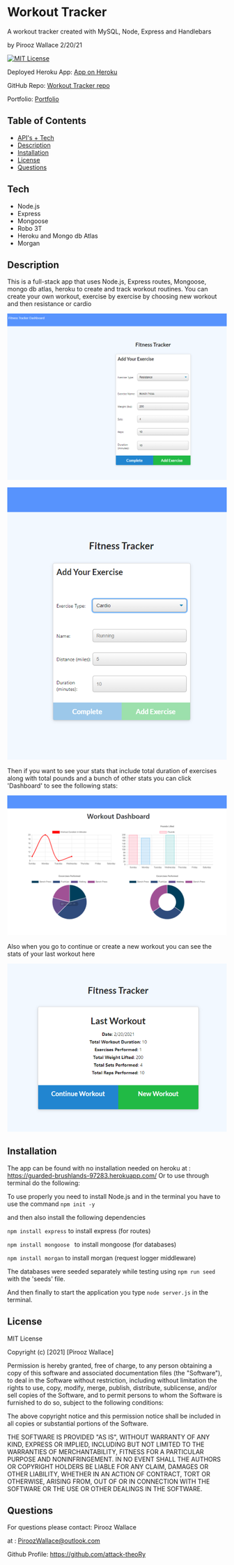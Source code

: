 # Workout Tracker
 A workout tracker created with MySQL, Node, Express and Handlebars


by Pirooz Wallace
2/20/21

[![MIT License](https://img.shields.io/badge/license-MIT-blue.svg)](#license)

Deployed Heroku App: [App on Heroku](https://guarded-brushlands-97283.herokuapp.com/)

GitHub Repo: [Workout Tracker repo](https://github.com/attack-theoRy/workout-tracker)

Portfolio: [Portfolio](https://attack-theory.github.io/Portfolio/)


## Table of Contents
* [API's + Tech](#tech)
* [Description](#description)
* [Installation](#installation)
* [License](#license)
* [Questions](#questions)

## Tech
* Node.js
* Express
* Mongoose
* Robo 3T
* Heroku and Mongo db Atlas
* Morgan


## Description

This is a full-stack app that uses Node.js, Express routes, Mongoose, mongo db atlas, heroku to create and track workout routines. You can create your own workout, exercise by exercise by choosing new workout and then resistance or cardio

![Resistance](Example1.png)

![Cardio](Example2.png)

Then if you want to see your stats that include total duration of exercises along with total pounds and a bunch of other stats you can click 'Dashboard' to see the following stats:

![Stats](Example3.png)

Also when you go to continue or create a new workout you can see the stats of your last workout here

![Last](Example4.png)



## Installation

The app can be found with no installation needed on heroku at :  https://guarded-brushlands-97283.herokuapp.com/
Or to use through terminal do the following:

To use properly you need to install Node.js and in the terminal you have to use the command 
``` npm init -y ```

and then also install the following dependencies 

``` npm install express ```  to install express  (for routes)

``` npm install mongoose  ``` to install mongoose  (for databases)

``` npm install morgan ``` to install morgan (request logger middleware)


The databases were seeded separately while testing using `npm run seed` with the 'seeds' file.


And then finally to start the application you type ``` node server.js ``` in the terminal.

## License

MIT License

Copyright (c) [2021] [Pirooz Wallace]

Permission is hereby granted, free of charge, to any person obtaining a copy
of this software and associated documentation files (the "Software"), to deal
in the Software without restriction, including without limitation the rights
to use, copy, modify, merge, publish, distribute, sublicense, and/or sell
copies of the Software, and to permit persons to whom the Software is
furnished to do so, subject to the following conditions:

The above copyright notice and this permission notice shall be included in all
copies or substantial portions of the Software.

THE SOFTWARE IS PROVIDED "AS IS", WITHOUT WARRANTY OF ANY KIND, EXPRESS OR
IMPLIED, INCLUDING BUT NOT LIMITED TO THE WARRANTIES OF MERCHANTABILITY,
FITNESS FOR A PARTICULAR PURPOSE AND NONINFRINGEMENT. IN NO EVENT SHALL THE
AUTHORS OR COPYRIGHT HOLDERS BE LIABLE FOR ANY CLAIM, DAMAGES OR OTHER
LIABILITY, WHETHER IN AN ACTION OF CONTRACT, TORT OR OTHERWISE, ARISING FROM,
OUT OF OR IN CONNECTION WITH THE SOFTWARE OR THE USE OR OTHER DEALINGS IN THE
SOFTWARE.

## Questions
For questions please contact: Pirooz Wallace

at : PiroozWallace@outlook.com

Github Profile: https://github.com/attack-theoRy
